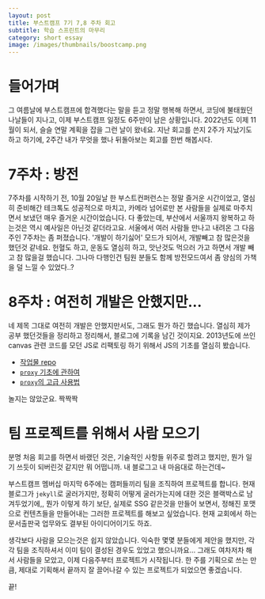 ```yaml
---
layout: post
title: 부스트캠프 7기 7,8 주차 회고
subtitle: 학습 스프린트의 마무리
category: short essay
image: /images/thumbnails/boostcamp.png
---
```


# 들어가며

그 여름날에 부스트캠프에 합격했다는 말을 듣고 정말 행복해 하면서, 코딩에 불태웠던 나날들이 지나고, 이제 부스트캠프 일정도 6주만이 남은 상황입니다. 2022년도 이제 11월이 되서, 슬슬 연말 계획을 잡을 그런 날이 왔네요. 지난 회고를 쓴지 2주가 지났기도 하고 하기에, 2주간 내가 무엇을 했나 뒤돌아보는 회고를 한번 해봅시다.

# 7주차 : 방전

7주차를 시작하기 전, 10월 20일날 한 부스트컨퍼런스는 정말 즐거운 시간이었고, 열심히 준비해간 테크톡도 성공적으로 마치고, 카메라 넘어로만 본 사람들을 실제로 마주치면서 보냈던 매우 즐거운 시간이었습니다. 다 좋았는데, 부산에서 서울까지 왕복하고 하는것은 역시 예사일은 아닌것 같더라고요. 서울에서 여러 사람들 만나고 내려온 그 다음주인 7주차는 좀 퍼졌습니다. '개발이 하기싫어' 모드가 되어서, 개발빼고 참 많은것을 했던것 같네요. 헌혈도 하고, 운동도 열심히 하고, 맛난것도 먹으러 가고 하면서 개발 빼고 참 많을걸 했습니다. 그나마 다행인건 팀원 분들도 함께 방전모드여서 좀 양심의 가책을 덜 느낄 수 있었다..?

# 8주차 : 여전히 개발은 안했지만...

네 제목 그대로 여전히 개발은 안했지만서도, 그래도 뭔가 하긴 했습니다. 열심히 제가 공부 했던것들을 정리하고 정리해서, 블로그에 기록을 남긴 것이지요. 2013년도에 쓰인 canvas 관련 코드를 모던 JS로 리팩토링 하기 위해서 JS의 기초를 열심히 봤습니다.

- [작업물 repo](https://github.com/kasterra/canvas-viewport)
- [`proxy` 기초에 관하여](/middleware-of-js-proxy/)
- [`proxy`의 고급 사용법](/proxy-advance-use/)

놀지는 않았군요. 짝짝짝

# 팀 프로젝트를 위해서 사람 모으기

분명 처음 회고를 하면서 바랬던 것은, 기술적인 사항들 위주로 할려고 했지만, 뭔가 일기 쓰듯이 되버린것 같지만 뭐 어떱니까. 내 블로그고 내 마음대로 하는건데~

부스트캠프 멤버십 마지막 6주에는 캠퍼들끼리 팀을 조직하여 프로젝트를 합니다. 현재 블로그가 `jekyll`로 굴러가지만, 정확히 어떻게 굴러가는지에 대한 것은 블랙박스로 남겨두었기에,, 뭔가 이렇게 하기 보단, 실제로 SSG 같은것을 만들어 보면서, 정해진 포맷으로 컨텐츠들을 만들어내는 그러한 프로젝트를 해보고 싶었습니다. 현재 교회에서 하는 문서출판국 업무와도 결부된 아이디어이기도 하죠.

생각보다 사람을 모으는것은 쉽지 않았습니다. 익숙한 몇몇 분들에게 제안을 했지만, 각각 팀을 조직하셔서 이미 팀이 결성된 경우도 있었고 했으니까요... 그래도 여차저차 해서 사람들을 모았고, 이제 다음주부터 프로젝트가 시작됩니다. 한 주를 기획으로 쓰는 만큼, 제대로 기획해서 끝까지 잘 끌어나갈 수 있는 프로젝트가 되었으면 좋겠습니다.

끝!
